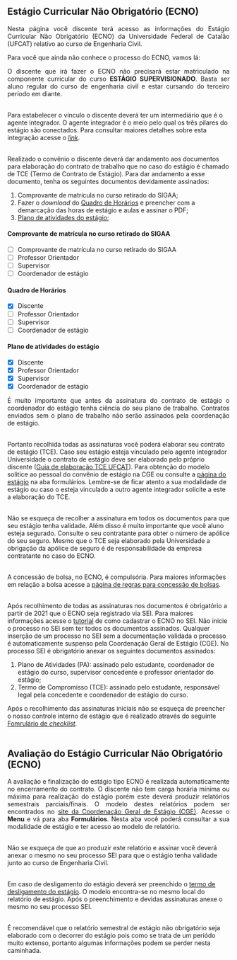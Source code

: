 ## Estágio Curricular Não Obrigatório (ECNO)

<p align="justify">Nesta página você discente terá acesso as informações do Estágio Curricular Não Obrigatório (ECNO) da Universidade Federal de Catalão (UFCAT) relativo ao curso de Engenharia Civil.</p>
  
  
Para você que ainda não conhece o processo do ECNO, vamos lá:  
  
  
<p align="justify">O discente que irá fazer o ECNO não precisará estar matriculado na componente curricular do curso <b>ESTÁGIO SUPERVISIONADO</b>. Basta ser aluno regular do curso de engenharia civil e estar cursando do terceiro período em diante.<br><br>


Para estabelecer o vínculo o discente deverá ter um intermediário que é o agente integrador. O agente integrador é o meio pelo qual os três pilares do estágio são conectados. Para consultar maiores detalhes sobre esta integração acesse o <a href="https://wmpjrufg.github.io/ESTAGIO-CIVIL-UFCAT/AGENTE.html" target="_blank"><i>link</i></a>.<br><br>

  
Realizado o convênio o discente deverá dar andamento aos documentos para elaboração do contrato de trabalho que no caso do estágio é chamado de TCE (Termo de Contrato de Estágio). Para dar andamento a esse documento, tenha os seguintes documentos devidamente assinados:</p>

<ol>
<li>Comprovante de matrícula no curso retirado do SIGAA;</li> 
<li>Fazer o <i>download</i> do <a href="https://docs.google.com/spreadsheets/d/1YDI6wjQUq7Is5IRhCgKPUsgyvR-Nr7uB/edit?usp=sharing&ouid=114577536524382814918&rtpof=true&sd=true" target="_blank">Quadro de Horários</a> e preencher com a demarcação das horas de estágio e aulas e assinar o PDF;</li> 
<li><a href="https://docs.google.com/forms/d/e/1FAIpQLScffwruOEVenFx8l_ITDSkrNP-uPVHVR3GY16Mkg9OLOH2yuw/viewform?usp=sf_link" target="_blank">Plano de atividades do estágio</a>;</li>   
</ol>

#### Comprovante de matrícula no curso retirado do SIGAA 
  
- [ ] Comprovante de matrícula no curso retirado do SIGAA  
- [ ] Professor Orientador  
- [ ] Supervisor  
- [ ] Coordenador de estágio  
  
#### Quadro de Horários 
  
- [x] Discente     
- [ ] Professor Orientador  
- [ ] Supervisor  
- [ ] Coordenador de estágio  
 
#### Plano de atividades do estágio  
  
- [x] Discente  
- [x] Professor Orientador  
- [x] Supervisor  
- [x] Coordenador de estágio  

<p align="justify">É muito importante que antes da assinatura do contrato de estágio o coordenador do estágio tenha ciência do seu plano de trabalho. Contratos enviados sem o plano de trabalho não serão assinados pela coordenação de estágio.<br><br>
  
  
Portanto recolhida todas as assinaturas você poderá elaborar seu contrato de estágio (TCE). Caso seu estágio esteja vinculado pelo agente integrador Universidade o contrato de estágio deve ser elaborado pelo próprio discente (<a href="https://files.cercomp.ufg.br/weby/up/610/o/Tutorial_Preenchimento_do_TCE_e_do_Plano_de_Atividades.pdf" target="_blank">Guia de elaboração TCE UFCAT</a>). Para obtenção do modelo solitice ao pessoal do convênio de estágio na CGE ou consulte a <a href="https://estagio.catalao.ufg.br" target="_blank">página do estágio</a> na aba formulários. Lembre-se de ficar atento a sua modalidade de estágio ou caso o esteja vinculado a outro agente integrador solicite a este a elaboração do TCE.<br><br>
  
 
Não se esqueça de recolher a assinatura em todos os documentos para que seu estágio tenha validade. Além disso é muito importante que você aluno esteja segurado. Consulte o seu contratante para obter o número de apólice do seu seguro. Mesmo que o TCE seja elaborado pela Universidade a obrigação da apólice de seguro é de responsabilidade da empresa contratante no caso do ECNO.<br><br>
    
A concessão de bolsa, no ECNO, é compulsória. Para maiores informações em relação a bolsa acesse a <a href="https://wmpjrufg.github.io/ESTAGIO-CIVIL-UFCAT/BOLSA.html" target="_blank">página de regras para concessão de bolsas</a>.<br><br>

Após recolhimento de todas as assinaturas nos documentos é obrigatório a partir de 2021 que o ECNO seja registrado via SEI. Para maiores informações acesse o <a href="https://files.cercomp.ufg.br/weby/up/610/o/Tutorial_de_Peticionamento_no_SEI_-_ECNO_%281%29.pdf" target="_blank">tutorial</a> de como cadastrar o ECNO no SEI. Não inicie o processo no SEI sem ter todos os documentos assinados. Qualquer inserção de um processo no SEI sem a documentação validada o processo é automaticamente suspenso pela Coordenação Geral de Estágio (CGE). No processo SEI é obrigatório anexar os seguintes documentos assinados:<br></p>
  
<ol>
<li>Plano de Atividades (PA):  assinado pelo estudante, coordenador de estágio do curso, supervisor concedente e professor orientador do estágio;</li> 
<li>Termo de Compromisso (TCE):  assinado pelo estudante, responsável legal pela concedente e coordenador de estágio do curso.</li> 
</ol>

Após o recolhimento das assinaturas iniciais não se esqueça de preencher o nosso controle interno de estágio que é realizado através do seguinte <a href="https://forms.gle/EpNLhARsHv7NhSsv7" target="_blank">Fomrulário de <i>checklist</i></a>.<br><br>

<h2>Avaliação do Estágio Curricular Não Obrigatório (ECNO)</h2>

<p align="justify">A avaliação e finalização do estágio tipo ECNO é realizada automaticamente no encerramento do contrato. O discente não tem carga horária mínima ou máxima para realização do estágio porém este deverá produzir relatórios semestrais parciais/finais. O modelo destes relatórios podem ser encontrados no <a href="https://files.cercomp.ufg.br/weby/up/610/o/1.4_Relat%C3%B3rio_de_Atividades_Est%C3%A1gio_n%C3%A3o_obrigat%C3%B3rio_em_empresas_conveniadas_com_a_UFCAT.docx" target="_blank">site da Coordenação Geral de Estágio (CGE)</a>. Acesse o <b>Menu</b> e vá para aba <b>Formulários</b>. Nesta aba você poderá consultar a sua modalidade de estágio e ter acesso ao modelo de relatório.<br><br>
  
Não se esqueça de que ao produzir este relatório e assinar você deverá anexar o mesmo no seu processo SEI para que o estágio tenha validade junto ao curso de Engenharia Civil.<br><br>
 
Em caso de desligamento do estágio deverá ser preenchido o <a href="https://files.cercomp.ufg.br/weby/up/610/o/1.5_Formul%C3%A1rio_de_Desligamento_Est%C3%A1gio_n%C3%A3o_obrigat%C3%B3rio_em_empresas_conveniadas_com_a_UFCAT.docx" target="_blank">termo de desligamento do estágio</a>. O modelo encontra-se no mesmo local do relatório de estágio. Após o preenchimento e devidas assinaturas anexe o mesmo no seu processo SEI.<br><br>
  
É recomendável que o relatório semestral de estágio não obrigatório seja elaborado com o decorrer do estágio pois como se trata de um periódo muito extenso, portanto algumas informações podem se perder nesta caminhada.</p>
